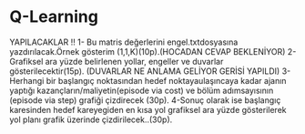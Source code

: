 # Q-Learning
YAPILACAKLAR !!
1- Bu matris değerlerini engel.txtdosyasına yazdırılacak.Örnek gösterim (1,1,K)(10p).(HOCADAN CEVAP BEKLENİYOR)
2- Grafiksel ara yüzde belirlenen yollar, engeller ve duvarlar gösterilecektir(15p). (DUVARLAR NE ANLAMA GELİYOR GERİSİ YAPILDI)
3- Herhangi bir başlangıç noktasından hedef noktayaulaşıncaya kadar ajanın yaptığı kazançların/maliyetin(episode via cost) ve bölüm adımsayısının (episode via step) grafiği çizdirecek (30p).
4-Sonuç olarak ise başlangıç karesinden hedef kareyegiden en kısa yol grafiksel ara yüzde gösterilerek yol planı grafik üzerinde çizdirilecek..(30p).
